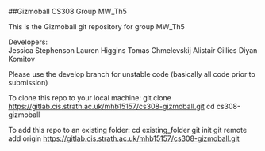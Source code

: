 ##Gizmoball CS308 Group MW_Th5

This is the Gizmoball git repository for group MW_Th5

Developers:  
Jessica Stephenson
Lauren Higgins
Tomas Chmelevskij
Alistair Gillies
Diyan Komitov

Please use the develop branch for unstable code (basically all code prior to submission)

To clone this repo to your local machine:
git clone https://gitlab.cis.strath.ac.uk/mhb15157/cs308-gizmoball.git
cd cs308-gizmoball

To add this repo to an existing folder:
cd existing_folder
git init
git remote add origin https://gitlab.cis.strath.ac.uk/mhb15157/cs308-gizmoball.git
